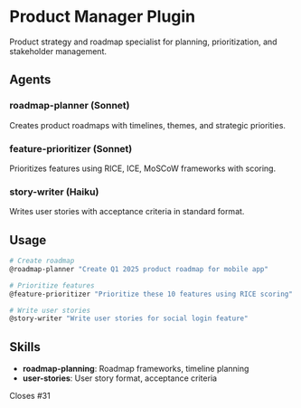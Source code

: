 # Product Manager Plugin

Product strategy and roadmap specialist for planning, prioritization, and stakeholder management.

## Agents

### roadmap-planner (Sonnet)
Creates product roadmaps with timelines, themes, and strategic priorities.

### feature-prioritizer (Sonnet)
Prioritizes features using RICE, ICE, MoSCoW frameworks with scoring.

### story-writer (Haiku)
Writes user stories with acceptance criteria in standard format.

## Usage

```bash
# Create roadmap
@roadmap-planner "Create Q1 2025 product roadmap for mobile app"

# Prioritize features
@feature-prioritizer "Prioritize these 10 features using RICE scoring"

# Write user stories
@story-writer "Write user stories for social login feature"
```

## Skills

- **roadmap-planning**: Roadmap frameworks, timeline planning
- **user-stories**: User story format, acceptance criteria

Closes #31
